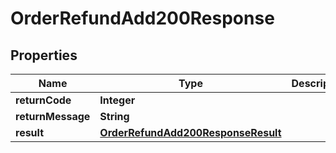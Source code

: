 

# OrderRefundAdd200Response

## Properties

Name | Type | Description | Notes
------------ | ------------- | ------------- | -------------
**returnCode** | **Integer** |  |  [optional]
**returnMessage** | **String** |  |  [optional]
**result** | [**OrderRefundAdd200ResponseResult**](OrderRefundAdd200ResponseResult.md) |  |  [optional]




